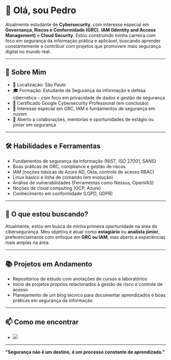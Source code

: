 # 👋 Olá, sou Pedro

Atualmente estudante de **Cybersecurity**, com interesse especial em **Governança, Riscos e Conformidade (GRC)**, **IAM (Identity and Access Management)** e **Cloud Security**. Estou construindo minha carreira com foco em segurança da informação prática e aplicável, buscando aprender constantemente e contribuir com projetos que promovem mais segurança digital no mundo real.

---

## 🎯 Sobre Mim

- 📍 Localização: São Paulo
- 🎓 Formação: Estudante de Segurança da informação e defesa cibernética – com foco em privacidade de dados e gestão de segurança
- 📜 Certificado Google Cybersecurity Professional (em conclusão)
- 🧠 Interesse especial em GRC, IAM e fundamentos de segurança em nuvem
- 🤝 Aberto a colaborações, mentorias e oportunidades de estágio ou júnior em segurança

---

## 🛠️ Habilidades e Ferramentas

- Fundamentos de segurança da informação (NIST, ISO 27001, SANS)
- Boas práticas de GRC, compliance e gestão de riscos
- IAM (noções básicas de Azure AD, Okta, controle de acesso RBAC)
- Linux básico e linha de comando (em evolução)
- Análise de vulnerabilidades (Ferramentas como Nessus, OpenVAS)
- Noções de cloud computing (GCP, Azure)
- Conhecimento em conformidade (LGPD, GDPR)

---

## 🚀 O que estou buscando?

Atualmente, estou em busca de minha primeira oportunidade na área de cibersegurança. Meu objetivo é atuar como **estagiário** ou **analista júnior**, preferencialmente com enfoque em **GRC ou IAM**, mas aberto a experiências mais amplas na área.

---

## 📚 Projetos em Andamento

- Repositórios de estudo com anotações de cursos e laboratórios
- Início de projetos próprios relacionados à gestão de risco e controle de acesso
- Planejamento de um blog técnico para documentar aprendizados e boas práticas em segurança da informação

---

## 📫 Como me encontrar

- <a href="https://linkedin.com/in/pedro-henrique-cardoso-pereira"><img src="https://img.shields.io/badge/-LinkedIn-0072b1?&style=for-the-badge&logo=linkedin&logoColor=white" /></a>

---

**"Segurança não é um destino, é um processo constante de aprendizado."**


